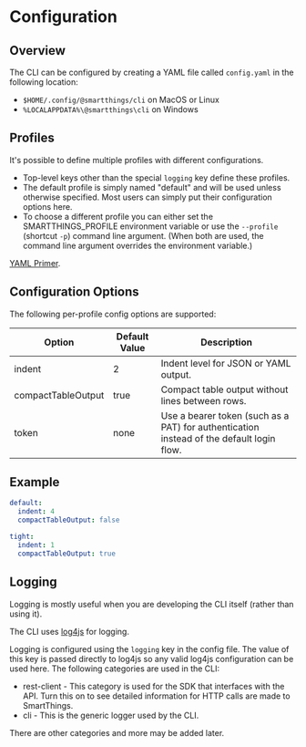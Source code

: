 # Configuration

## Overview

The CLI can be configured by creating a YAML file called `config.yaml` in the
following location:

* `$HOME/.config/@smartthings/cli` on MacOS or Linux
* `%LOCALAPPDATA%\@smartthings\cli` on Windows

## Profiles

It's possible to define multiple profiles with different configurations.

* Top-level keys other than the special `logging` key define these profiles.
* The default profile is simply named "default" and will be used unless otherwise
specified. Most users can simply put their configuration options here.
* To choose a different profile you can either set the SMARTTHINGS_PROFILE
environment variable or use the `--profile` (shortcut `-p`) command line
argument. (When both are used, the command line argument overrides the
environment variable.)

[YAML Primer](https://github.com/darvid/trine/wiki/YAML-Primer).

## Configuration Options

The following per-profile config options are supported:

| Option | Default Value | Description |
| -- | -- | -- |
| indent | 2 | Indent level for JSON or YAML output. |
| compactTableOutput | true | Compact table output without lines between rows. |
| token | none | Use a bearer token (such as a PAT) for authentication instead of the default login flow. |

## Example

```yaml
default:
  indent: 4
  compactTableOutput: false

tight:
  indent: 1
  compactTableOutput: true
```

## Logging

Logging is mostly useful when you are developing the CLI itself (rather than
using it).

The CLI uses [log4js](https://log4js-node.github.io/log4js-node/) for logging.

Logging is configured using the `logging` key in the config file. The value of
this key is passed directly to log4js so any valid log4js configuration can
be used here. The following categories are used in the CLI:

* rest-client - This category is used for the SDK that interfaces with the API.
  Turn this on to see detailed information for HTTP calls are made to SmartThings.
* cli - This is the generic logger used by the CLI.

There are other categories and more may be added later.
